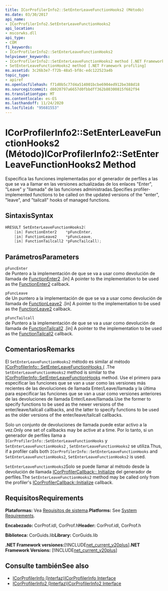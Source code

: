 ```yaml
---
title: ICorProfilerInfo2::SetEnterLeaveFunctionHooks2 (Método)
ms.date: 03/30/2017
api_name:
- ICorProfilerInfo2.SetEnterLeaveFunctionHooks2
api_location:
- mscorwks.dll
api_type:
- COM
f1_keywords:
- ICorProfilerInfo2::SetEnterLeaveFunctionHooks2
helpviewer_keywords:
- ICorProfilerInfo2::SetEnterLeaveFunctionHooks2 method [.NET Framework profiling]
- SetEnterLeaveFunctionHooks2 method [.NET Framework profiling]
ms.assetid: 3c26b3e7-f72b-48a5-bf8c-edc122523a4b
topic_type:
- apiref
ms.openlocfilehash: f71d0b5c77d4a514001bcbe6904ed912be388d18
ms.sourcegitcommit: d8020797a6657d0fbbdff362b80300815f682f94
ms.translationtype: MT
ms.contentlocale: es-ES
ms.lasthandoff: 11/24/2020
ms.locfileid: "95681553"
---
```

# <a name="icorprofilerinfo2setenterleavefunctionhooks2-method"></a><span data-ttu-id="91557-102">ICorProfilerInfo2::SetEnterLeaveFunctionHooks2 (Método)</span><span class="sxs-lookup"><span data-stu-id="91557-102">ICorProfilerInfo2::SetEnterLeaveFunctionHooks2 Method</span></span>

<span data-ttu-id="91557-103">Especifica las funciones implementadas por el generador de perfiles a las que se va a llamar en las versiones actualizadas de los enlaces "Enter", "Leave" y "llamada" de las funciones administradas.</span><span class="sxs-lookup"><span data-stu-id="91557-103">Specifies profiler-implemented functions to be called on the updated versions of the "enter", "leave", and "tailcall" hooks of managed functions.</span></span>  
  
## <a name="syntax"></a><span data-ttu-id="91557-104">Sintaxis</span><span class="sxs-lookup"><span data-stu-id="91557-104">Syntax</span></span>  
  
```cpp  
HRESULT SetEnterLeaveFunctionHooks2(  
    [in] FunctionEnter2    *pFuncEnter,  
    [in] FunctionLeave2    *pFuncLeave,  
    [in] FunctionTailcall2 *pFuncTailcall);  
```  
  
## <a name="parameters"></a><span data-ttu-id="91557-105">Parámetros</span><span class="sxs-lookup"><span data-stu-id="91557-105">Parameters</span></span>  

 `pFuncEnter`  
 <span data-ttu-id="91557-106">de Puntero a la implementación de que se va a usar como devolución de llamada de [FunctionEnter2](functionenter2-function.md) .</span><span class="sxs-lookup"><span data-stu-id="91557-106">[in] A pointer to the implementation to be used as the [FunctionEnter2](functionenter2-function.md) callback.</span></span>  
  
 `pFuncLeave`  
 <span data-ttu-id="91557-107">de Un puntero a la implementación de que se va a usar como devolución de llamada de [FunctionLeave2](functionleave2-function.md) .</span><span class="sxs-lookup"><span data-stu-id="91557-107">[in] A pointer to the implementation to be used as the [FunctionLeave2](functionleave2-function.md) callback.</span></span>  
  
 `pFuncTailcall`  
 <span data-ttu-id="91557-108">de Puntero a la implementación de que se va a usar como devolución de llamada de [FunctionTailcall2](functiontailcall2-function.md) .</span><span class="sxs-lookup"><span data-stu-id="91557-108">[in] A pointer to the implementation to be used as the [FunctionTailcall2](functiontailcall2-function.md) callback.</span></span>  
  
## <a name="remarks"></a><span data-ttu-id="91557-109">Comentarios</span><span class="sxs-lookup"><span data-stu-id="91557-109">Remarks</span></span>  

 <span data-ttu-id="91557-110">El `SetEnterLeaveFunctionHooks2` método es similar al método [ICorProfilerInfo:: SetEnterLeaveFunctionHooks (](icorprofilerinfo-setenterleavefunctionhooks-method.md) .</span><span class="sxs-lookup"><span data-stu-id="91557-110">The `SetEnterLeaveFunctionHooks2` method is similar to the [ICorProfilerInfo::SetEnterLeaveFunctionHooks](icorprofilerinfo-setenterleavefunctionhooks-method.md) method.</span></span> <span data-ttu-id="91557-111">Use el primero para especificar las funciones que se van a usar como las versiones más recientes de las devoluciones de llamada Enter/Leave/llamada y la última para especificar las funciones que se van a usar como versiones anteriores de las devoluciones de llamada Enter/Leave/llamada.</span><span class="sxs-lookup"><span data-stu-id="91557-111">Use the former to specify functions to be used as the newer versions of the enter/leave/tailcall callbacks, and the latter to specify functions to be used as the older versions of the enter/leave/tailcall callbacks.</span></span>  
  
 <span data-ttu-id="91557-112">Solo un conjunto de devoluciones de llamada puede estar activo a la vez.</span><span class="sxs-lookup"><span data-stu-id="91557-112">Only one set of callbacks may be active at a time.</span></span> <span data-ttu-id="91557-113">Por lo tanto, si un generador de perfiles llama a `ICorProfilerInfo::SetEnterLeaveFunctionHooks` y `SetEnterLeaveFunctionHooks2` , `SetEnterLeaveFunctionHooks2` se utiliza.</span><span class="sxs-lookup"><span data-stu-id="91557-113">Thus, if a profiler calls both `ICorProfilerInfo::SetEnterLeaveFunctionHooks` and `SetEnterLeaveFunctionHooks2`, `SetEnterLeaveFunctionHooks2` is used.</span></span>  
  
 <span data-ttu-id="91557-114">`SetEnterLeaveFunctionHooks2`Solo se puede llamar al método desde la devolución de llamada [ICorProfilerCallback:: Initialize](icorprofilercallback-initialize-method.md) del generador de perfiles.</span><span class="sxs-lookup"><span data-stu-id="91557-114">The `SetEnterLeaveFunctionHooks2` method may be called only from the profiler's [ICorProfilerCallback::Initialize](icorprofilercallback-initialize-method.md) callback.</span></span>  
  
## <a name="requirements"></a><span data-ttu-id="91557-115">Requisitos</span><span class="sxs-lookup"><span data-stu-id="91557-115">Requirements</span></span>  

 <span data-ttu-id="91557-116">**Plataformas:** Vea [Requisitos de sistema](../../get-started/system-requirements.md).</span><span class="sxs-lookup"><span data-stu-id="91557-116">**Platforms:** See [System Requirements](../../get-started/system-requirements.md).</span></span>  
  
 <span data-ttu-id="91557-117">**Encabezado:** CorProf.idl, CorProf.h</span><span class="sxs-lookup"><span data-stu-id="91557-117">**Header:** CorProf.idl, CorProf.h</span></span>  
  
 <span data-ttu-id="91557-118">**Biblioteca:** CorGuids.lib</span><span class="sxs-lookup"><span data-stu-id="91557-118">**Library:** CorGuids.lib</span></span>  
  
 <span data-ttu-id="91557-119">**.NET Framework versiones:**[!INCLUDE[net_current_v20plus](../../../../includes/net-current-v20plus-md.md)]</span><span class="sxs-lookup"><span data-stu-id="91557-119">**.NET Framework Versions:** [!INCLUDE[net_current_v20plus](../../../../includes/net-current-v20plus-md.md)]</span></span>  
  
## <a name="see-also"></a><span data-ttu-id="91557-120">Consulte también</span><span class="sxs-lookup"><span data-stu-id="91557-120">See also</span></span>

- [<span data-ttu-id="91557-121">ICorProfilerInfo (Interfaz)</span><span class="sxs-lookup"><span data-stu-id="91557-121">ICorProfilerInfo Interface</span></span>](icorprofilerinfo-interface.md)
- [<span data-ttu-id="91557-122">ICorProfilerInfo2 (Interfaz)</span><span class="sxs-lookup"><span data-stu-id="91557-122">ICorProfilerInfo2 Interface</span></span>](icorprofilerinfo2-interface.md)
